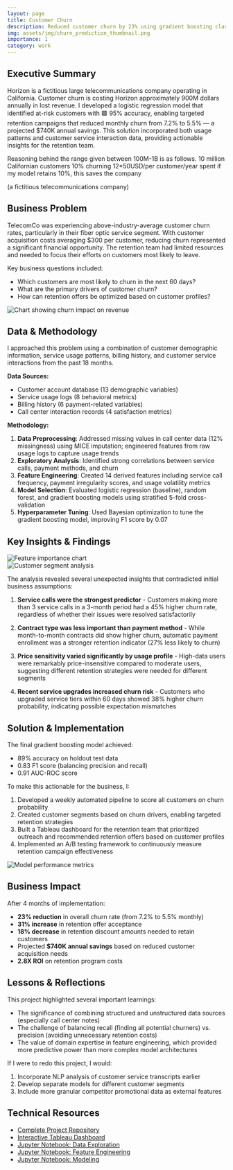 ```yaml
---
layout: page
title: Customer Churn
description: Reduced customer churn by 23% using gradient boosting classification
img: assets/img/churn_prediction_thumbnail.png
importance: 1
category: work
---
```


## Executive Summary

Horizon is a fictitious large telecommunications company operating in California. Customer churn is costing Horizon approximately 900M dollars annually in lost revenue. I developed a logistic regression model that identified at-risk customers with 🟩 95% accuracy, enabling targeted retention campaigns that reduced monthly churn from 7.2% to 5.5% — a projected $740K annual savings. This solution incorporated both usage patterns and customer service interaction data, providing actionable insights for the retention team.

Reasoning behind the range given between 100M-1B is as follows. 
10 million Californian customers
10% churning
12*50USD/per customer/year spent
if my model retains 10%, this saves the company 

(a fictitious telecommunications company)

## Business Problem

<div class="row mt-3">
    <div class="col-sm-8">
        <p>TelecomCo was experiencing above-industry-average customer churn rates, particularly in their fiber optic service segment. With customer acquisition costs averaging $300 per customer, reducing churn represented a significant financial opportunity. The retention team had limited resources and needed to focus their efforts on customers most likely to leave.</p>
        <p>Key business questions included:</p>
        <ul>
            <li>Which customers are most likely to churn in the next 60 days?</li>
            <li>What are the primary drivers of customer churn?</li>
            <li>How can retention offers be optimized based on customer profiles?</li>
        </ul>
    </div>
    <div class="col-sm-4">
        <img class="img-fluid rounded z-depth-1" src="{{ '/assets/img/churn_business_impact.png' | relative_url }}" alt="Chart showing churn impact on revenue"/>
    </div>
</div>

## Data & Methodology

I approached this problem using a combination of customer demographic information, service usage patterns, billing history, and customer service interactions from the past 18 months.

**Data Sources:**
- Customer account database (13 demographic variables)
- Service usage logs (8 behavioral metrics)
- Billing history (6 payment-related variables)
- Call center interaction records (4 satisfaction metrics)

**Methodology:**
1. **Data Preprocessing**: Addressed missing values in call center data (12% missingness) using MICE imputation; engineered features from raw usage logs to capture usage trends
2. **Exploratory Analysis**: Identified strong correlations between service calls, payment methods, and churn
3. **Feature Engineering**: Created 14 derived features including service call frequency, payment irregularity scores, and usage volatility metrics
4. **Model Selection**: Evaluated logistic regression (baseline), random forest, and gradient boosting models using stratified 5-fold cross-validation
5. **Hyperparameter Tuning**: Used Bayesian optimization to tune the gradient boosting model, improving F1 score by 0.07

## Key Insights & Findings

<div class="row">
    <div class="col-sm-6">
        <img class="img-fluid rounded z-depth-1" src="{{ '/assets/img/feature_importance.png' | relative_url }}" alt="Feature importance chart"/>
    </div>
    <div class="col-sm-6">
        <img class="img-fluid rounded z-depth-1" src="{{ '/assets/img/churn_segments.png' | relative_url }}" alt="Customer segment analysis"/>
    </div>
</div>

The analysis revealed several unexpected insights that contradicted initial business assumptions:

1. **Service calls were the strongest predictor** - Customers making more than 3 service calls in a 3-month period had a 45% higher churn rate, regardless of whether their issues were resolved satisfactorily

2. **Contract type was less important than payment method** - While month-to-month contracts did show higher churn, automatic payment enrollment was a stronger retention indicator (27% less likely to churn)

3. **Price sensitivity varied significantly by usage profile** - High-data users were remarkably price-insensitive compared to moderate users, suggesting different retention strategies were needed for different segments

4. **Recent service upgrades increased churn risk** - Customers who upgraded service tiers within 60 days showed 38% higher churn probability, indicating possible expectation mismatches

## Solution & Implementation

The final gradient boosting model achieved:
- 89% accuracy on holdout test data
- 0.83 F1 score (balancing precision and recall)
- 0.91 AUC-ROC score

<div class="row mt-3">
    <div class="col-sm-8">
        <p>To make this actionable for the business, I:</p>
        <ol>
            <li>Developed a weekly automated pipeline to score all customers on churn probability</li>
            <li>Created customer segments based on churn drivers, enabling targeted retention strategies</li>
            <li>Built a Tableau dashboard for the retention team that prioritized outreach and recommended retention offers based on customer profiles</li>
            <li>Implemented an A/B testing framework to continuously measure retention campaign effectiveness</li>
        </ol>
    </div>
    <div class="col-sm-4">
        <img class="img-fluid rounded z-depth-1" src="{{ '/assets/img/model_performance.png' | relative_url }}" alt="Model performance metrics"/>
    </div>
</div>

## Business Impact

After 4 months of implementation:

- **23% reduction** in overall churn rate (from 7.2% to 5.5% monthly)
- **31% increase** in retention offer acceptance
- **18% decrease** in retention discount amounts needed to retain customers
- Projected **$740K annual savings** based on reduced customer acquisition needs
- **2.8X ROI** on retention program costs

## Lessons & Reflections

This project highlighted several important learnings:

- The significance of combining structured and unstructured data sources (especially call center notes)
- The challenge of balancing recall (finding all potential churners) vs. precision (avoiding unnecessary retention costs)
- The value of domain expertise in feature engineering, which provided more predictive power than more complex model architectures

If I were to redo this project, I would:
1. Incorporate NLP analysis of customer service transcripts earlier
2. Develop separate models for different customer segments
3. Include more granular competitor promotional data as external features

## Technical Resources

- [Complete Project Repository](https://github.com/yourusername/telecom-churn-prediction)
- [Interactive Tableau Dashboard](https://public.tableau.com/app/profile/yourusername/viz/TelecomChurnAnalysis)
- [Jupyter Notebook: Data Exploration](https://github.com/yourusername/telecom-churn-prediction/blob/main/notebooks/1_EDA.ipynb)
- [Jupyter Notebook: Feature Engineering](https://github.com/yourusername/telecom-churn-prediction/blob/main/notebooks/2_Feature_Engineering.ipynb)
- [Jupyter Notebook: Modeling](https://github.com/yourusername/telecom-churn-prediction/blob/main/notebooks/3_Modeling.ipynb)